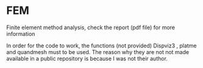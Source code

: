 # FEM

Finite element method analysis, check the report (pdf file) for more information

In order for the code to work, the functions (not provided) Dispviz3 , platme and quandmesh 
must to be used. The reason why they are not not made available in a public repository is 
because I was not their author. 

